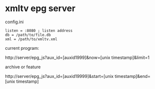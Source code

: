 # xmltv epg server

config.ini
```
listen = :8080 ; listen address
db = /path/to/file.db
xml = /path/to/xmltv.xml
```

current program:

http://server/epg_js?aux_id=[auxid1999]&now=[unix timestamp]&limit=1

archive or feature 

http://server/epg_js?aux_id=[auxid19999]&start=[unix timestamp]&end=[unix timestamp]
